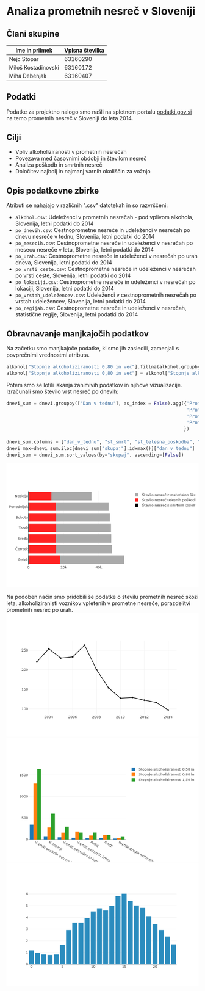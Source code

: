 # Analiza prometnih nesreč v Sloveniji

## Člani skupine

| Ime in priimek | Vpisna številka |
| -------------- | --------------- |
| Nejc Stopar | 63160290 |
| Miloš Kostadinovski | 63160172 |
| Miha Debenjak | 63160407 |

## Podatki

Podatke za projektno nalogo smo našli na spletnem portalu [podatki.gov.si](https://podatki.gov.si/data/search?s=Udele%C5%BEenci%20v%20cestnoprometnih%20nesre%C4%8Dah) na temo prometnih nesreč v Sloveniji do leta 2014. 

## Cilji
- Vpliv alkoholiziranosti v prometnih nesrečah
- Povezava med časovnimi obdobji in številom nesreč
- Analiza poškodb in smrtnih nesreč
- Določitev najbolj in najmanj varnih okoliščin za vožnjo

## Opis podatkovne zbirke
Atributi se nahajajo v različnih ".csv" datotekah in so razvrščeni:
- `alkohol.csv`: Udeleženci v prometnih nesrečah - pod vplivom alkohola, Slovenija, letni podatki do 2014
- `po_dnevih.csv`: Cestnoprometne nesreče in udeleženci v nesrečah po dnevu nesreče v tednu, Slovenija, letni podatki do 2014
- `po_mesecih.csv`: Cestnoprometne nesreče in udeleženci v nesrečah po mesecu nesreče v letu, Slovenija, letni podatki do 2014
- `po_urah.csv`: Cestnoprometne nesreče in udeleženci v nesrečah po urah dneva, Slovenija, letni podatki do 2014 
- `po_vrsti_ceste.csv`: Cestnoprometne nesreče in udeleženci v nesrečah po vrsti ceste, Slovenija, letni podatki do 2014
- `po_lokaciji.csv`: Cestnoprometne nesreče in udeleženci v nesrečah po lokaciji, Slovenija, letni podatki do 2014 
- `po_vrstah_udeležencev.csv`: Udeleženci v cestnoprometnih nesrečah po vrstah udeležencev, Slovenija, letni podatki do 2014
- `po_regijah.csv`: Cestnoprometne nesreče in udeleženci v nesrečah, statistične regije, Slovenija, letni podatki do 2014 

## Obravnavanje manjkajočih podatkov
Na začetku smo manjkajoče podatke, ki smo jih zasledili, zamenjali s povprečnimi vrednostmi atributa. 
```python 
alkohol["Stopnje alkoholiziranosti 0,80 in več"].fillna(alkohol.groupby("Kategorija")["Stopnje alkoholiziranosti 0,80 in več"].transform("mean"), inplace=True)
alkohol["Stopnje alkoholiziranosti 0,80 in več"] = alkohol["Stopnje alkoholiziranosti 0,80 in več"].astype(int)
```

Potem smo se lotili iskanja zanimivih podatkov in njihove vizualizacije. Izračunali smo število vrst nesreč po dnevih:
```python
dnevi_sum = dnevi.groupby(['Dan v tednu'], as_index = False).agg({'Prometne nesreče s smrtnim izidom': [np.sum],
                                                                  'Prometne nesreče s telesno poškodbo': [np.sum],
                                                                  'Prometne nesreče z materialno škodo': [np.sum],
                                                                  'Prometne nesreče - SKUPAJ': [np.sum]
                                                                 }) 

dnevi_sum.columns = ["dan_v_tednu", "st_smrt", "st_telesna_poskodba", "st_materialna_skoda", "skupaj"] 
dnevi_max=dnevi_sum.iloc[dnevi_sum["skupaj"].idxmax()]["dan_v_tednu"]
dnevi_sum = dnevi_sum.sort_values(by="skupaj", ascending=[False])
```

![nesrece_po_dnevih](images/dnevi.png)

Na podoben način smo pridobili še podatke o številu prometnih nesreč skozi leta, alkoholiziranisti voznikov vpletenih v prometne nesreče, porazdelitvi prometnih nesreč po urah.
![nesrece_skozi_leta](images/smrt.png)
![vpliv_alkohola](images/alkohol.png)
![nesrece_po_urah](images/ure.png)

